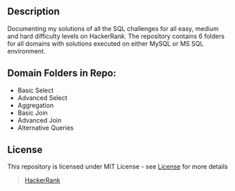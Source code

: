 ## Description
Documenting my solutions of all the SQL challenges for all easy, medium and hard difficulty levels on HackerRank. The repository contains 6 folders for all domains with solutions executed on either MySQL or MS SQL environment.

## Domain Folders in Repo:
* Basic Select
* Advanced Select
* Aggregation
* Basic Join
* Advanced Join
* Alternative Queries

## License
This repository is licensed under MIT License - see [License](LICENSE "License") for more details



> [HackerRank](https://www.hackerrank.com/profile/shefali040793 "HackerRank Profile")
